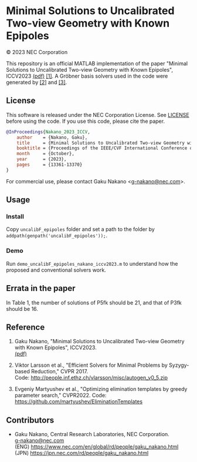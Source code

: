 # Minimal Solutions to Uncalibrated Two-view Geometry with Known Epipoles

&copy; 2023 NEC Corporation

This repository is an official MATLAB implementation of the paper "Minimal Solutions to Uncalibrated Two-view Geometry with Known Epipoles", ICCV2023 [(pdf)](https://openaccess.thecvf.com/content/ICCV2023/papers/Nakano_Minimal_Solutions_to_Uncalibrated_Two-view_Geometry_with_Known_Epipoles_ICCV_2023_paper.pdf) [\[1\]](#reference).
A Gr&ouml;bner basis solvers used in the code were generated by [\[2\]](#reference) and [\[3\]](#reference).  

## License

This software is released under the NEC Corporation License.
See [LICENSE](https://github.com/g9nkn/uncalibF_epipoles/blob/main/LICENSE) before using the code. If you use this code, please cite the paper.

```bibtex
@InProceedings{Nakano_2023_ICCV,
    author    = {Nakano, Gaku},
    title     = {Minimal Solutions to Uncalibrated Two-view Geometry with Known Epipoles},
    booktitle = {Proceedings of the IEEE/CVF International Conference on Computer Vision (ICCV)},
    month     = {October},
    year      = {2023},
    pages     = {13361-13370}
}
```

For commercial use, please contact Gaku Nakano \<g-nakano@nec.com\>.

## Usage

### Install

Copy `uncalibF_epipoles` folder and set a path to the folder by `addpath(genpath('uncalibF_epipoles'));`. 

### Demo
Run `demo_uncalibF_epipoles_nakano_iccv2023.m` to understand how the proposed and conventional solvers work.


## Errata in the paper
In Table 1, the number of solutions of P5fk should be 21, and that of P3fk should be 16.

## Reference

1. Gaku Nakano, "Minimal Solutions to Uncalibrated Two-view Geometry with Known Epipoles", ICCV2023.  
[(pdf)](https://openaccess.thecvf.com/content/ICCV2023/papers/Nakano_Minimal_Solutions_to_Uncalibrated_Two-view_Geometry_with_Known_Epipoles_ICCV_2023_paper.pdf)

2. Viktor Larsson et al., "Efficient Solvers for Minimal Problems by Syzygy-based Reduction," CVPR 2017.  
Code: <http://people.inf.ethz.ch/vlarsson/misc/autogen_v0_5.zip>

3. Evgeniy Martyushev et al., "Optimizing elimination templates by greedy parameter search," CVPR2022.
Code: <https://github.com/martyushev/EliminationTemplates>

## Contributors

- Gaku Nakano, Central Research Laboratories, NEC Corporation.  
<g-nakano@nec.com>  
(ENG) <https://www.nec.com/en/global/rd/people/gaku_nakano.html>  
(JPN) <https://jpn.nec.com/rd/people/gaku_nakano.html>
